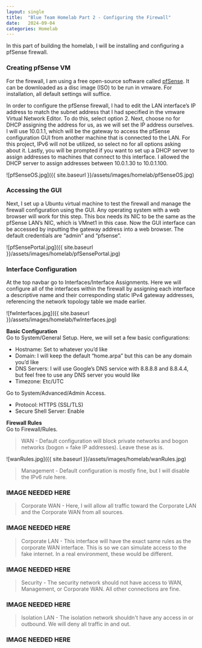 ```yaml
---
layout: single
title:  "Blue Team Homelab Part 2 - Configuring the Firewall"
date:   2024-09-04
categories: Homelab
---
```


In this part of building the homelab, I will be installing and configuring a pfSense firewall.

### Creating pfSense VM
For the firewall, I am using a free open-source software called [pfSense](https://www.pfsense.org/). It can be downloaded as a disc image (ISO) to be run in vmware. For installation, all default settings will suffice.

In order to configure the pfSense firewall, I had to edit the LAN interface’s IP address to match the subnet address that I had specified in the vmware Virtual Network Editor. To do this, select option 2. Next, choose no for DHCP assigning the address for us, as we will set the IP address ourselves. I will use 10.0.1.1, which will be the gateway to access the pfSense configuration GUI from another machine that is connected to the LAN. For this project, IPv6 will not be utilized, so select no for all options asking about it. Lastly, you will be prompted if you want to set up a DHCP server to assign addresses to machines that connect to this interface. I allowed the DHCP server to assign addresses between 10.0.1.30 to 10.0.1.100.


![pfSenseOS.jpg]({{ site.baseurl }}/assets/images/homelab/pfSenseOS.jpg)

### Accessing the GUI
Next, I set up a Ubuntu virtual machine to test the firewall and manage the firewall configuration using the GUI. Any operating system with a web browser will work for this step. This box needs its NIC to be the same as the pfSense LAN’s NIC, which is VMnet1 in this case. Now the GUI interface can be accessed by inputting the gateway address into a web browser. The default credentials are “admin” and “pfsense”.

![pfSensePortal.jpg]({{ site.baseurl }}/assets/images/homelab/pfSensePortal.jpg)

### Interface Configuration
At the top navbar go to Interfaces/Interface Assignments. Here we will configure all of the interfaces within the firewall by assigning each interface a descriptive name and their corresponding static IPv4 gateway addresses, referencing the network topology table we made earlier.

![fwInterfaces.jpg]({{ site.baseurl }}/assets/images/homelab/fwInterfaces.jpg)

**Basic Configuration**\
Go to System/General Setup. Here, we will set a few basic configurations:
- Hostname: Set to whatever you’d like
- Domain: I will keep the default “home.arpa” but this can be any domain you’d like
- DNS Servers: I will use Google’s DNS service with 8.8.8.8 and 8.8.4.4, but feel free to use any DNS server you would like
- Timezone: Etc/UTC

Go to System/Advanced/Admin Access.
- Protocol: HTTPS (SSL/TLS)
- Secure Shell Server: Enable

**Firewall Rules**\
Go to Firewall/Rules.

> WAN - Default configuration will block private networks and bogon networks (bogon = fake IP addresses). Leave these as is.

![wanRules.jpg]({{ site.baseurl }}/assets/images/homelab/wanRules.jpg)

> Management - Default configuration is mostly fine, but I will disable the IPv6 rule here.

### IMAGE NEEDED HERE

> Corporate WAN - Here, I will allow all traffic toward the Corporate LAN and the Corporate WAN from all sources.

### IMAGE NEEDED HERE

> Corporate LAN - This interface will have the exact same rules as the corporate WAN interface. This is so we can simulate access to the fake internet. In a real environment, these would be different.

### IMAGE NEEDED HERE

> Security - The security network should not have access to WAN, Management, or Corporate WAN. All other connections are fine.

### IMAGE NEEDED HERE

> Isolation LAN - The isolation network shouldn't have any access in or outbound. We will deny all traffic in and out.

### IMAGE NEEDED HERE
